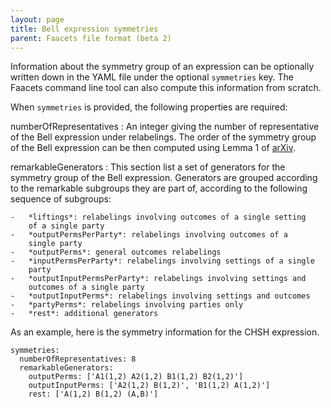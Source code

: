 ```yaml
---
layout: page
title: Bell expression symmetries
parent: Faacets file format (beta 2)
---
```


Information about the symmetry group of an expression can be optionally
written down in the YAML file under the optional `symmetries` key. The
Faacets command line tool can also compute this information from
scratch.

When `symmetries` is provided, the following properties are required:

numberOfRepresentatives
:   An integer giving the number of representative of the Bell
    expression under relabelings. The order of the symmetry group of the
    Bell expression can be then computed using Lemma 1 of
    [arXiv](http://www.arxiv.org).

remarkableGenerators
:   This section list a set of generators for the symmetry group of the
    Bell expression. Generators are grouped according to the remarkable
    subgroups they are part of, according to the following sequence of
    subgroups:

    -   *liftings*: relabelings involving outcomes of a single setting
        of a single party
    -   *outputPermsPerParty*: relabelings involving outcomes of a
        single party
    -   *outputPerms*: general outcomes relabelings
    -   *inputPermsPerParty*: relabelings involving settings of a single
        party
    -   *outputInputPermsPerParty*: relabelings involving settings and
        outcomes of a single party
    -   *outputInputPerms*: relabelings involving settings and outcomes
    -   *partyPerms*: relabelings involving parties only
    -   *rest*: additional generators

As an example, here is the symmetry information for the CHSH expression.

~~~~ {.sourceCode .yaml}
symmetries:
  numberOfRepresentatives: 8
  remarkableGenerators:
    outputPerms: ['A1(1,2) A2(1,2) B1(1,2) B2(1,2)']
    outputInputPerms: ['A2(1,2) B(1,2)', 'B1(1,2) A(1,2)']
    rest: ['A(1,2) B(1,2) (A,B)']
~~~~
